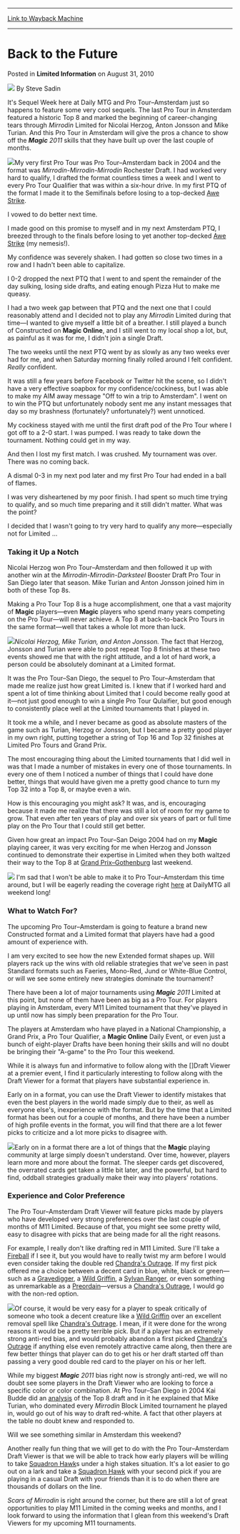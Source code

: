 
---
[Link to Wayback Machine](https://web.archive.org/web/20210503154019/https://magic.wizards.com/en/articles/archive/limited-information/back-future-2010-08-31)

[_metadata_:author]:- "Steve Sadin"
[_metadata_:description]:- "It's Sequel Week here at Daily MTG and Pro Tour–Amsterdam just so happens to feature some very cool sequels. The last Pro Tour in Amsterdam featured a historic Top 8 and marked the beginning of career-changing tears through Mirrodin Limited for Nicolai Herzog, Anton Jonsson and Mike Turian. And this Pro Tour in Amsterdam will give the pros a chance to show off the Magic 2011"
[_metadata_:generator]:- "Drupal 7 (http://drupal.org)"
[_metadata_:node]:- "648511"
[_metadata_:publish_date]:- "2010-08-31"
[_metadata_:source]:- "div-main-content"
[_metadata_:title]:- "Back to the Future"
[_metadata_:wayback_capture_timestamp]:- "2021-05-03 15:40:19"
[_metadata_:wayback_raw_url]:- "https://web.archive.org/web/20210503154019id_/https://magic.wizards.com/en/articles/archive/limited-information/back-future-2010-08-31"
[_metadata_:wayback_url]:- "https://magic.wizards.com/en/articles/archive/limited-information/back-future-2010-08-31"
---


Back to the Future
==================



 Posted in **Limited Information**
 on August 31, 2010 






![](https://media.magic.wizards.com/styles/auth_small/public/images/person/authorpic_SteveSadin.jpg)
By Steve Sadin












It's Sequel Week here at Daily MTG and Pro Tour–Amsterdam just so happens to feature some very cool sequels. The last Pro Tour in Amsterdam featured a historic Top 8 and marked the beginning of career-changing tears through *Mirrodin* Limited for Nicolai Herzog, Anton Jonsson and Mike Turian. And this Pro Tour in Amsterdam will give the pros a chance to show off the ***Magic** 2011* skills that they have built up over the last couple of months.


![](https://media.magic.wizards.com/image_legacy_migration/images/magic/daily/li/li106_aweStrike.jpg)My very first Pro Tour was Pro Tour–Amsterdam back in 2004 and the format was *Mirrodin-Mirrodin-Mirrodin* Rochester Draft. I had worked very hard to qualify, I drafted the format countless times a week and I went to every Pro Tour Qualifier that was within a six-hour drive. In my first PTQ of the format I made it to the Semifinals before losing to a top-decked [Awe Strike](http://gatherer.wizards.com/Pages/Card/Details.aspx?name=Awe+Strike).


I vowed to do better next time.


I made good on this promise to myself and in my next Amsterdam PTQ, I breezed through to the finals before losing to yet another top-decked [Awe Strike](http://gatherer.wizards.com/Pages/Card/Details.aspx?name=Awe+Strike) (my nemesis!).


My confidence was severely shaken. I had gotten so close two times in a row and I hadn't been able to capitalize.


I 0-2 dropped the next PTQ that I went to and spent the remainder of the day sulking, losing side drafts, and eating enough Pizza Hut to make me queasy.


I had a two week gap between that PTQ and the next one that I could reasonably attend and I decided not to play any *Mirrodin* Limited during that time—I wanted to give myself a little bit of a breather. I still played a bunch of Constructed on **Magic Online**, and I still went to my local shop a lot, but, as painful as it was for me, I didn't join a single Draft.


The two weeks until the next PTQ went by as slowly as any two weeks ever had for me, and when Saturday morning finally rolled around I felt confident. *Really* confident.


It was still a few years before Facebook or Twitter hit the scene, so I didn't have a very effective soapbox for my confidence/cockiness, but I was able to make my AIM away message "Off to win a trip to Amsterdam". I went on to win the PTQ but unfortunately nobody sent me any instant messages that day so my brashness (fortunately? unfortunately?) went unnoticed.


My cockiness stayed with me until the first draft pod of the Pro Tour where I got off to a 2-0 start. I was pumped. I was ready to take down the tournament. Nothing could get in my way.


And then I lost my first match. I was crushed. My tournament was over. There was no coming back.


A dismal 0-3 in my next pod later and my first Pro Tour had ended in a ball of flames.


I was very disheartened by my poor finish. I had spent so much time trying to qualify, and so much time preparing and it still didn't matter. What was the point?


I decided that I wasn't going to try very hard to qualify any more—especially not for Limited ...


### Taking it Up a Notch


Nicolai Herzog won Pro Tour–Amsterdam and then followed it up with another win at the *Mirrodin-Mirrodin-Darksteel* Booster Draft Pro Tour in San Diego later that season. Mike Turian and Anton Jonsson joined him in both of these Top 8s.


Making a Pro Tour Top 8 is a huge accomplishment, one that a vast majority of **Magic** players—even **Magic** players who spend many years competing on the Pro Tour—will never achieve. A Top 8 at back-to-back Pro Tours in the same format—well that takes a whole lot more than luck.


![](https://media.magic.wizards.com/image_legacy_migration/images/magic/daily/li/li106_players.jpg)*Nicolai Herzog, Mike Turian, and Anton Jonsson.*
The fact that Herzog, Jonsson and Turian were able to post repeat Top 8 finishes at these two events showed me that with the right attitude, and a lot of hard work, a person could be absolutely dominant at a Limited format.


It was the Pro Tour–San Diego, the sequel to Pro Tour–Amsterdam that made me realize just how great Limited is. I knew that if I worked hard and spent a lot of time thinking about Limited that I could become really good at it—not just good enough to win a single Pro Tour Qulaifier, but good enough to consistently place well at the Limited tournaments that I played in.


It took me a while, and I never became as good as absolute masters of the game such as Turian, Herzog or Jonsson, but I became a pretty good player in my own right, putting together a string of Top 16 and Top 32 finishes at Limited Pro Tours and Grand Prix.


The most encouraging thing about the Limited tournaments that I did well in was that I made a number of mistakes in every one of those tournaments. In every one of them I noticed a number of things that I could have done better, things that would have given me a pretty good chance to turn my Top 32 into a Top 8, or maybe even a win.


How is this encouraging you might ask? It was, and is, encouraging because it made me realize that there was still a lot of room for my game to grow. That even after ten years of play and over six years of part or full time play on the Pro Tour that I could still get better.


Given how great an impact Pro Tour–San Deigo 2004 had on my **Magic** playing career, it was very exciting for me when Herzog and Jonsson continued to demonstrate their expertise in Limited when they both waltzed their way to the Top 8 at [Grand Prix–Gothenburg](/en/events/coverage/tezzerator-dominates-gothenburg) last weekend.


[![](https://media.magic.wizards.com/image_legacy_migration/images/magic/daily/li/li106_amsterdamCta.jpg)](/en/articles/archive/pro-tour%E2%80%93amsterdam-artists-2010-08-26)
I'm sad that I won't be able to make it to Pro Tour–Amsterdam this time around, but I will be eagerly reading the coverage right [here](http://www.wizards.com/magic/Magazine/Events.aspx) at DailyMTG all weekend long!


### What to Watch For?


The upcoming Pro Tour–Amsterdam is going to feature a brand new Constructed format and a Limited format that players have had a good amount of experience with.


I am very excited to see how the new Extended format shapes up. Will players rack up the wins with old reliable strategies that we've seen in past Standard formats such as Faeries, Mono-Red, Jund or White-Blue Control, or will we see some entirely new strategies dominate the tournament?


There have been a lot of major tournaments using ***Magic** 2011* Limited at this point, but none of them have been as big as a Pro Tour. For players playing in Amsterdam, every M11 Limited tournament that they've played in up until now has simply been preparation for the Pro Tour.


The players at Amsterdam who have played in a National Championship, a Grand Prix, a Pro Tour Qualifier, a **Magic Online** Daily Event, or even just a bunch of eight-player Drafts have been honing their skills and will no doubt be bringing their "A-game" to the Pro Tour this weekend.


While it is always fun and informative to follow along with the []Draft Viewer at a premier event, I find it particularly interesting to follow along with the Draft Viewer for a format that players have substantial experience in.


Early on in a format, you can use the Draft Viewer to identify mistakes that even the best players in the world made simply due to their, as well as everyone else's, inexperience with the format. But by the time that a Limited format has been out for a couple of months, and there have been a number of high profile events in the format, you will find that there are a lot fewer picks to criticize and a lot more picks to disagree with.


![](https://media.magic.wizards.com/image_legacy_migration/images/magic/daily/li/li106_titanChecked.jpg)Early on in a format there are a lot of things that the **Magic** playing community at large simply doesn't understand. Over time, however, players learn more and more about the format. The sleeper cards get discovered, the overrated cards get taken a little bit later, and the powerful, but hard to find, oddball strategies gradually make their way into players' rotations.


### Experience and Color Preference


The Pro Tour–Amsterdam Draft Viewer will feature picks made by players who have developed very strong preferences over the last couple of months of M11 Limited. Because of that, you might see some pretty wild, easy to disagree with picks that are being made for all the right reasons.


For example, I really don't like drafting red in M11 Limited. Sure I'll take a [Fireball](http://gatherer.wizards.com/Pages/Card/Details.aspx?name=Fireball) if I see it, but you would have to really twist my arm before I would even consider taking the double red [Chandra's Outrage](http://gatherer.wizards.com/Pages/Card/Details.aspx?name=Chandra%27s+Outrage). If my first pick offered me a choice between a decent card in blue, white, black or green—such as a [Gravedigger](http://gatherer.wizards.com/Pages/Card/Details.aspx?name=Gravedigger), a [Wild Griffin](http://gatherer.wizards.com/Pages/Card/Details.aspx?name=Wild+Griffin), a [Sylvan Ranger](http://gatherer.wizards.com/Pages/Card/Details.aspx?name=Sylvan+Ranger), or even something as unremarkable as a [Preordain](http://gatherer.wizards.com/Pages/Card/Details.aspx?name=Preordain)—versus a [Chandra's Outrage](http://gatherer.wizards.com/Pages/Card/Details.aspx?name=Chandra%27s+Outrage), I would go with the non-red option.


![](https://media.magic.wizards.com/image_legacy_migration/images/magic/daily/li/li106_picksChecked.jpg)Of course, it would be very easy for a player to speak critically of someone who took a decent creature like a [Wild Griffin](http://gatherer.wizards.com/Pages/Card/Details.aspx?name=Wild+Griffin) over an excellent removal spell like [Chandra's Outrage](http://gatherer.wizards.com/Pages/Card/Details.aspx?name=Chandra%27s+Outrage). I mean, if it were done for the wrong reasons it would be a pretty terrible pick. But if a player has an extremely strong anti-red bias, and would probably abandon a first picked [Chandra's Outrage](http://gatherer.wizards.com/Pages/Card/Details.aspx?name=Chandra%27s+Outrage) if anything else even remotely attractive came along, then there are few better things that player can do to get his or her draft started off than passing a very good double red card to the player on his or her left.


While my biggest ***Magic** 2011* bias right now is strongly anti-red, we will no doubt see some players in the Draft Viewer who are looking to force a specific color or color combination. At Pro Tour–San Diego in 2004 Kai Budde did an [analysis](/en/articles/archive/event-coverage/final-draft-report-analysis-and-predictions-2004-05-16) of the Top 8 draft and in it he explained that Mike Turian, who dominated every *Mirrodin* Block Limited tournament he played in, would go out of his way to draft red-white. A fact that other players at the table no doubt knew and responded to.


Will we see something similar in Amsterdam this weekend?


Another really fun thing that we will get to do with the Pro Tour–Amsterdam Draft Viewer is that we will be able to track how early players will be willing to take [Squadron Hawk](http://gatherer.wizards.com/Pages/Card/Details.aspx?name=Squadron+Hawk)s under a high stakes situation. It's a lot easier to go out on a lark and take a [Squadron Hawk](http://gatherer.wizards.com/Pages/Card/Details.aspx?name=Squadron+Hawk) with your second pick if you are playing in a casual Draft with your friends than it is to do when there are thousands of dollars on the line.


*Scars of Mirrodin* is right around the corner, but there are still a lot of great opportunities to play M11 Limited in the coming weeks and months, and I look forward to using the information that I glean from this weekend's Draft Viewers for my upcoming M11 tournaments.









